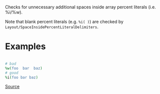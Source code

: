 
Checks for unnecessary additional spaces inside array percent literals
(i.e. %i/%w).

Note that blank percent literals (e.g. `%i( )`) are checked by
`Layout/SpaceInsidePercentLiteralDelimiters`.

# Examples

```ruby

# bad
%w(foo  bar  baz)
# good
%i(foo bar baz)
```

[Source](http://www.rubydoc.info/gems/rubocop/RuboCop/Cop/Layout/SpaceInsideArrayPercentLiteral)